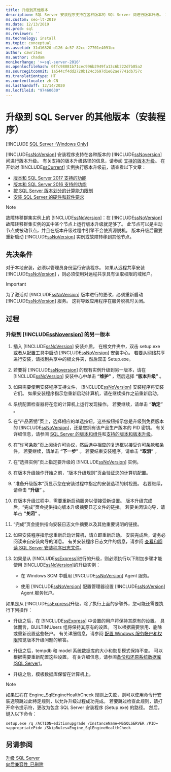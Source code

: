 ```yaml
---
title: 升级到其他版本
description: SQL Server 安装程序支持在各种版本的 SQL Server 间进行版本升级。 在开始版本升级之前，请查看本文中的资源。
ms.custom: seo-lt-2019
ms.date: 12/13/2019
ms.prod: sql
ms.reviewer: ''
ms.technology: install
ms.topic: conceptual
ms.assetid: 31d16820-d126-4c57-82cc-27701e4091bc
author: cawrites
ms.author: chadam
monikerRange: '>=sql-server-2016'
ms.openlocfilehash: 0ffc98081b71cec996b2949fa13c6b222d7b85a2
ms.sourcegitcommit: 1a544cf4dd2720b124c3697d1e62ae7741db757c
ms.translationtype: HT
ms.contentlocale: zh-CN
ms.lasthandoff: 12/14/2020
ms.locfileid: "97460630"
---
```

# <a name="upgrade-to-a-different-edition-of-sql-server-setup"></a>升级到 SQL Server 的其他版本（安装程序）

[!INCLUDE [SQL Server -Windows Only](../../includes/applies-to-version/sql-windows-only.md)]

[!INCLUDE[ssNoVersion](../../includes/ssnoversion-md.md)] 安装程序支持在各种版本的 [!INCLUDE[ssNoversion](../../includes/ssnoversion-md.md)] 间进行版本升级。 有关支持的版本升级路径的信息，请参阅 [支持的版本升级](../../database-engine/install-windows/supported-version-and-edition-upgrades-2017.md)。 在开始对 [!INCLUDE[ssCurrent](../../includes/sscurrent-md.md)] 实例执行版本升级前，请查看以下文章：  

- [版本和 SQL Server 2017 支持的功能](../../sql-server/editions-and-components-of-sql-server-2017.md)  
- [版本和 SQL Server 2016 支持的功能](../../sql-server/editions-and-components-of-sql-server-2016.md)  
- [按 SQL Server 版本划分的计算能力限制](../../sql-server/compute-capacity-limits-by-edition-of-sql-server.md)  
- [安装 SQL Server 的硬件和软件要求](../../sql-server/install/hardware-and-software-requirements-for-installing-sql-server.md)  
  
> [!NOTE]  
> 故障转移群集实例上的 [!INCLUDE[ssNoVersion](../../includes/ssnoversion-md.md)]：在 [!INCLUDE[ssNoVersion](../../includes/ssnoversion-md.md)] 故障转移群集实例的其中某个节点上运行版本升级就足够了。 此节点可以是主动节点或被动节点，并且在版本升级过程中引擎不会使资源脱机。 版本升级后需要重新启动 [!INCLUDE[ssNoVersion](../../includes/ssnoversion-md.md)] 实例或故障转移到其他节点。  
  
## <a name="prerequisites"></a>先决条件  
对于本地安装，必须以管理员身份运行安装程序。 如果从远程共享安装 [!INCLUDE[ssNoVersion](../../includes/ssnoversion-md.md)] ，则必须使用对远程共享具有读取权限的域帐户。  
  
> [!IMPORTANT]  
> 为了激活对 [!INCLUDE[ssNoVersion](../../includes/ssnoversion-md.md)] 版本进行的更改，必须重新启动 [!INCLUDE[ssNoVersion](../../includes/ssnoversion-md.md)] 服务。 这将导致应用程序在服务脱机时关闭。  
  
## <a name="procedure"></a>过程  
  
### <a name="to-upgrade-to-a-different-edition-of-ssnoversion"></a>升级到 [!INCLUDE[ssNoversion](../../includes/ssnoversion-md.md)] 的另一版本  
  
1.  插入 [!INCLUDE[ssNoVersion](../../includes/ssnoversion-md.md)] 安装介质， 在根文件夹中，双击 setup.exe 或者从配置工具中启动 [!INCLUDE[ssNoVersion](../../includes/ssnoversion-md.md)] 安装中心。 若要从网络共享进行安装，请找到共享中的根文件夹，然后双击 Setup.exe。  
  
2.  若要将 [!INCLUDE[ssNoversion](../../includes/ssnoversion-md.md)] 的现有实例升级到另一版本，请在 [!INCLUDE[ssNoVersion](../../includes/ssnoversion-md.md)] 安装中心中单击 **“维护”** ，然后选择 **“版本升级”** 。  
  
3.  如果需要使用安装程序支持文件， [!INCLUDE[ssNoVersion](../../includes/ssnoversion-md.md)] 安装程序将安装它们。 如果安装程序指示您重新启动计算机，请在继续操作之前重新启动。  
  
4.  系统配置检查器将在您的计算机上运行发现操作。 若要继续，请单击 **“确定”** 。  
  
5.  在“产品密钥”页上，选择相应的单选按钮，这些按钮指示您是升级到免费版本的 [!INCLUDE[ssNoVersion](../../includes/ssnoversion-md.md)]，还是您拥有该产品生产版本的 PID 密钥。 有关详细信息，请参阅 [SQL Server 的版本和组件](../../sql-server/editions-and-components-of-sql-server-2017.md)和[支持的版本和版本升级](../../database-engine/install-windows/supported-version-and-edition-upgrades.md)。  
  
6.  在“许可条款”页上阅读许可协议，然后选中相应的复选框以接受许可条款和条件。 若要继续，请单击 **“下一步”** 。 若要结束安装程序，请单击 **“取消”** 。  
  
7.  在“选择实例”页上指定要升级的 [!INCLUDE[ssNoVersion](../../includes/ssnoversion-md.md)] 实例。  
  
8.  在版本升级操作开始之前，“版本升级规则”页会验证您的计算机配置。  
  
9. “准备升级版本”页显示您在安装过程中指定的安装选项的树视图。 若要继续，请单击 **“升级”** 。  
  
10. 在版本升级过程中，需要重新启动服务以便接受新设置。 版本升级完成后，“完成”页会提供指向版本升级摘要日志文件的链接。 若要关闭该向导，请单击 **“关闭”** 。  
  
11. “完成”页会提供指向安装日志文件摘要以及其他重要说明的链接。  
  
12. 如果安装程序指示您重新启动计算机，请立即重新启动。 安装完成后，请务必阅读来自安装向导的消息。 有关安装程序日志文件的信息，请参阅 [查看和阅读 SQL Server 安装程序日志文件](../../database-engine/install-windows/view-and-read-sql-server-setup-log-files.md)。  
  
13. 如果是从 [!INCLUDE[ssExpress](../../includes/ssexpress-md.md)]进行的升级，则必须执行以下附加步骤才能使用 [!INCLUDE[ssNoVersion](../../includes/ssnoversion-md.md)]的升级实例：  
  
    -   在 Windows SCM 中启用 [!INCLUDE[ssNoVersion](../../includes/ssnoversion-md.md)] Agent 服务。  
  
    -   使用 [!INCLUDE[ssNoVersion](../../includes/ssnoversion-md.md)] 配置管理器设置 [!INCLUDE[ssNoVersion](../../includes/ssnoversion-md.md)] Agent 服务帐户。  
  
 如果是从 [!INCLUDE[ssExpress](../../includes/ssexpress-md.md)]升级，除了执行上面的步骤外，您可能还需要执行下列操作：  
  
-   升级之后，在 [!INCLUDE[ssExpress](../../includes/ssexpress-md.md)] 中设置的用户将保持其原有的设置。 具体而言，BUILTIN\Users 组将保持其原有的设置。 可以根据需要禁用、删除或重新设置这些帐户。 有关详细信息，请参阅 [配置 Windows 服务帐户和权限](../../database-engine/configure-windows/configure-windows-service-accounts-and-permissions.md)预览版本升级问题的解答。  
  
-   升级之后，tempdb 和 model 系统数据库的大小和恢复模式保持不变。 可以根据需要重新配置这些设置。 有关详细信息，请参阅[备份和还原系统数据库 (SQL Server)](../../relational-databases/backup-restore/back-up-and-restore-of-system-databases-sql-server.md)。  
  
-   升级之后，模板数据库保留在计算机上。  

> [!NOTE]  
> 如果过程在 Engine_SqlEngineHealthCheck 规则上失败，则可以使用命令行安装选项跳过此特定规则，以允许升级过程成功完成。 若要跳过检查此规则，请打开命令提示符，更改为包含 SQL Server 安装程序 (Setup.exe) 的路径。 然后，键入以下命令： 

```console
setup.exe /q /ACTION=editionupgrade /InstanceName=MSSQLSERVER /PID=<appropriatePid> /SkipRules=Engine_SqlEngineHealthCheck
```


## <a name="see-also"></a>另请参阅  
 [升级 SQL Server](../../database-engine/install-windows/upgrade-sql-server.md)   
 [向后兼容性_已删除](/previous-versions/sql/sql-server-2016/cc280407(v=sql.130))  
  
